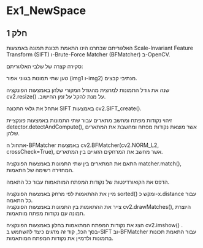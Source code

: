 # Ex1_NewSpace

## חלק 1 


האלגוריתם שבחרנו הינו התאמת תכונת תמונה באמצעות Scale-Invariant Feature Transform (SIFT) ו-Brute-Force Matcher (BFMatcher) ב-OpenCV. <br />

סקירה קצרה של שלבי האלגוריתם: <br />

טען שתי תמונות בגווני אפור (img1 ו-img2) מנתיבי קבצים. <br />

שנה את גודל התמונות למחצית מהגודל המקורי שלהן באמצעות הפונקציה cv2.resize() .על מנת להקל על זמן החישוב. <br />

אתחל את גלאי התכונה SIFT באמצעות cv2.SIFT_create(). <br />

זיהוי נקודות מפתח ומחשב מתארים עבור שתי התמונות באמצעות פונקציית detector.detectAndCompute(), אשר מוצאת נקודות מפתח ומחשבת את המתארים שלהן. <br />

אתחול ה-BFMatcher באמצעות cv2.BFMatcher(cv2.NORM_L2, crossCheck=True), אשר מחשב את המרחקים הזוגיים בין המתארים. <br /> 

התאם את המתארים בין שתי התמונות באמצעות הפונקציה matcher.match(), המחזירה רשימה של התאמות. <br />

הדפס את הקואורדינטות של נקודות המפתח המותאמות עבור כל התאמה. <br />

מיין את ההתאמות לפי מרחק באמצעות הפונקציה sorted() ומקש כ-x.distance עבור כל התאמה.
 <br />
צייר את ההתאמות בין התמונות באמצעות הפונקציה cv2.drawMatches(), היוצרת תמונה עם נקודות מפתח מותאמות. <br />

הצג את נקודות המפתח המתואמות בחלון באמצעות הפונקציה cv2.imshow() .
 <br />
בסך הכל, קוד זה מדגים כיצד להשתמש ב-SIFT וב-BFMatcher עבור התאמת תכונות בתמונות ולדמיין את נקודות המפתח המותאמות. <br />

